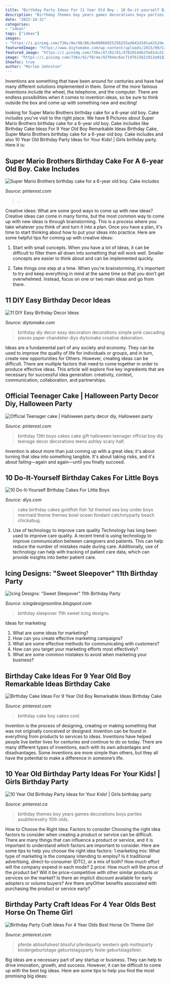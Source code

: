 ```yaml
---
title: "Birthday Party Ideas For 11 Year Old Boy : 10 Do-it-yourself Birthday Cakes For Little Boys"
description: "Birthday themes boy years games decorations boys parties asubtlerevelry 10th olds"
date: "2022-10-31"
categories:
- "ideas"
tags: ["ideas"]
images:
- "https://i.pinimg.com/736x/0e/08/06/0e08060925256255ad642d101a4252de.jpg"
featuredImage: "https://www.diytomake.com/wp-content/uploads/2015/09/Cascading-Pink.jpg"
featured_image: "https://i.pinimg.com/736x/47/82/81/4782814462fe01dcd1f3d633281d99ab.jpg"
image: "https://i.pinimg.com/736x/92/f0/4e/92f04ec6ac7197615621912e0182c45a.jpg"
ShowToc: true
author: "Marlee Johnston"
---
```



Inventions are something that have been around for centuries and have had many different solutions implemented in them. Some of the more famous inventions include the wheel, the telephone, and the computer. There are endless possibilities when it comes to invention ideas, so be sure to think outside the box and come up with something new and exciting!

	

		
looking for Super Mario Brothers birthday cake for a 6-year old boy. Cake includes you've visit to the right place. We have 8 Pictures about Super Mario Brothers birthday cake for a 6-year old boy. Cake includes like Birthday Cake Ideas For 9 Year Old Boy Remarkable Ideas Birthday Cake, Super Mario Brothers birthday cake for a 6-year old boy. Cake includes and also 10 Year Old Birthday Party Ideas for Your Kids! | Girls birthday party. Here it is:
		
    
## Super Mario Brothers Birthday Cake For A 6-year Old Boy. Cake Includes

<img loading=lazy src="https://i.pinimg.com/736x/92/f0/4e/92f04ec6ac7197615621912e0182c45a.jpg" onerror="this.onerror=null;this.src='https://tse4.mm.bing.net/th?id=OIP.f0ZtLSljw5-9q_NT_bx_pAHaKs&amp;pid=15.1';" alt="Super Mario Brothers birthday cake for a 6-year old boy. Cake includes">

_Source: pinterest.com_

>. 

	

Creative ideas: What are some good ways to come up with new ideas?
Creative ideas can come in many forms, but the most common way to come up with new ideas is through brainstorming. This is a process where you take whatever you think of and turn it into a plan. Once you have a plan, it's time to start thinking about how to put your ideas into practice. Here are some helpful tips for coming up with creative ideas:
1) Start with small concepts. When you have a lot of Ideas, it can be difficult to filter them all down into something that will work well. Smaller concepts are easier to think about and can be implemented quickly.

2) Take things one step at a time. When you're brainstorming, it's important to try and keep everything in mind at the same time so that you don't get overwhelmed. Instead, focus on one or two main ideas and go from there.

    
## 11 DIY Easy Birthday Decor Ideas

<img loading=lazy src="https://www.diytomake.com/wp-content/uploads/2015/09/Cascading-Pink.jpg" onerror="this.onerror=null;this.src='https://tse1.mm.bing.net/th?id=OIP.ShIUAfxBwrBFdZP1GoBLVwHaLH&amp;pid=15.1';" alt="11 DIY Easy Birthday Decor Ideas">

_Source: diytomake.com_

>birthday diy decor easy decoration decorations simple pink cascading pieces paper chandelier diys diytomake creative dekoration. 

	

Ideas are a fundamental part of any society and economy. They can be used to improve the quality of life for individuals or groups, and in turn, create new opportunities for Others. However, creating ideas can be difficult. There are multiple factors that need to come together in order to produce effective ideas. This article will explore five key ingredients that are necessary for successful idea generation: creativity, context, communication, collaboration, and partnerships.

    
## Official Teenager Cake | Halloween Party Decor Diy, Halloween Party

<img loading=lazy src="https://i.pinimg.com/736x/08/8a/27/088a273ff54ea66539383cb0bacaac2c---birthday-birthday-cakes.jpg" onerror="this.onerror=null;this.src='https://tse1.mm.bing.net/th?id=OIP.4PV_0Y4M3fZNSItjHhuMFwHaJ4&amp;pid=15.1';" alt="Official Teenager cake | Halloween party decor diy, Halloween party">

_Source: pinterest.com_

>birthday 13th boys cakes cake gift halloween teenager official boy diy teenage decor decorations teens ashley scary half. 

	

Invention is about more than just coming up with a great idea; it's about turning that idea into something tangible. It's about taking risks, and it's about failing—again and again—until you finally succeed.

    
## 10 Do-It-Yourself Birthday Cakes For Little Boys

<img loading=lazy src="https://cdn.diys.com/wp-content/uploads/2015/06/Goldfish-Themes.jpg" onerror="this.onerror=null;this.src='https://tse4.mm.bing.net/th?id=OIP.1oSFwlmA2f7ug5ctscW2vwHaKz&amp;pid=15.1';" alt="10 Do-It-Yourself Birthday Cakes For Little Boys">

_Source: diys.com_

>cake birthday cakes goldfish fish 1st themed sea boy under boys mermaid theme themes bowl ocean fondant catchmyparty beach chickabug. 

	

3) Use of technology to improve care quality
Technology has long been used to improve care quality. A recent trend is using technology to improve communication between caregivers and patients. This can help reduce the number of mistakes made during care. Additionally, use of technology can help with tracking of patient care data, which can provide insights into better patient care.

    
## Icing Designs: &quot;Sweet Sleepover&quot; 11th Birthday Party

<img loading=lazy src="https://1.bp.blogspot.com/-u6Vg4vzY8Jk/T2KImsvWyCI/AAAAAAAAILs/EEV5gSGvcJU/s1600/bellas%2Bparty%2B126.JPG" onerror="this.onerror=null;this.src='https://tse2.mm.bing.net/th?id=OIP.CUU94fZKQjLF_Je4IKPn9QHaLG&amp;pid=15.1';" alt="Icing Designs: &quot;Sweet Sleepover&quot; 11th Birthday Party">

_Source: icingdesignsonline.blogspot.com_

>birthday sleepover 11th sweet icing designs. 

	

Ideas for marketing
1. What are some ideas for marketing? 
2. How can you create effective marketing campaigns? 
3. What are some effective methods for communicating with customers? 
4. How can you target your marketing efforts most effectively? 
5. What are some common mistakes to avoid when marketing your business?

    
## Birthday Cake Ideas For 9 Year Old Boy Remarkable Ideas Birthday Cake

<img loading=lazy src="https://i.pinimg.com/736x/47/82/81/4782814462fe01dcd1f3d633281d99ab.jpg" onerror="this.onerror=null;this.src='https://tse1.mm.bing.net/th?id=OIP.ub9c9xiIDtya-GxhoCbG0AHaNK&amp;pid=15.1';" alt="Birthday Cake Ideas For 9 Year Old Boy Remarkable Ideas Birthday Cake">

_Source: pinterest.com_

>birthday cake boy cakes cool. 

	

Invention is the process of designing, creating or making something that was not originally conceived or designed. Invention can be found in everything from products to services to ideas. Inventions have helped people live better lives for centuries and continue to do so today. There are many different types of inventions, each with its own advantages and disadvantages. Some inventions are more simple than others, but they all have the potential to make a difference in someone’s life.

    
## 10 Year Old Birthday Party Ideas For Your Kids! | Girls Birthday Party

<img loading=lazy src="https://i.pinimg.com/736x/0e/08/06/0e08060925256255ad642d101a4252de.jpg" onerror="this.onerror=null;this.src='https://tse4.mm.bing.net/th?id=OIP.nAYZOfyZ6YkX-zvVRgSYAQHaLG&amp;pid=15.1';" alt="10 Year Old Birthday Party Ideas for Your Kids! | Girls birthday party">

_Source: pinterest.ca_

>birthday themes boy years games decorations boys parties asubtlerevelry 10th olds. 

	

How to Choose the Right Idea: Factors to consider
Choosing the right idea factors to consider when creating a product or service can be difficult. There are many things that can influence a product or service, and it is important to understand which factors are important to consider. Here are some tips to help you choose the right idea factors:
1.marketing mix: What type of marketing is the company intending to employ? Is it traditional advertising, direct-to-consumer (DTC), or a mix of both? How much effort will the company expend in each mode?
2.price: How much will the price of the product be? Will it be price-competitive with other similar products or services on the market? Is there an implicit discount available for early adopters or volume buyers? Are there anyOther benefits associated with purchasing the product or service early?

    
## Birthday Party Craft Ideas For 4 Year Olds Best Horse On Theme Girl

<img loading=lazy src="https://i.pinimg.com/736x/6c/0f/c8/6c0fc807a80657e6fa626dc708607993.jpg" onerror="this.onerror=null;this.src='https://tse3.mm.bing.net/th?id=OIP.EG7iNccogb2Dy4-swIN5zQHaLH&amp;pid=15.1';" alt="Birthday Party Craft Ideas For 4 Year Olds Best Horse On Theme Girl">

_Source: pinterest.com_

>pferde ablissfulnest blissful pferdeparty western geb mottoparty kindergeburtstage geburtstagsparty feste geburtstagsfeier. 

	

Big ideas are a necessary part of any startup or business. They can help to drive innovation, growth, and success. However, it can be difficult to come up with the best big ideas. Here are some tips to help you find the most promising big ideas: 

